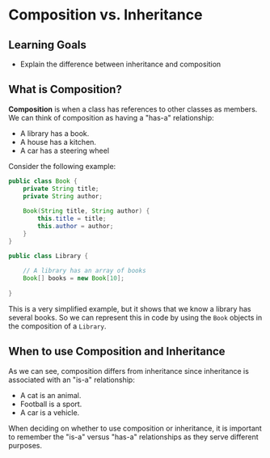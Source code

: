 # Composition vs. Inheritance

## Learning Goals

- Explain the difference between inheritance and composition

## What is Composition?

**Composition** is when a class has references to other classes as members.
We can think of composition as having a "has-a" relationship:

- A library has a book.
- A house has a kitchen.
- A car has a steering wheel

Consider the following example:

```java
public class Book {
    private String title;
    private String author;
    
    Book(String title, String author) {
        this.title = title;
        this.author = author;
    }
}

public class Library {
    
    // A library has an array of books
    Book[] books = new Book[10];
    
}
```

This is a very simplified example, but it shows that we know a library has
several books. So we can represent this in code by using the `Book` objects in
the composition of a `Library`.

## When to use Composition and Inheritance

As we can see, composition differs from inheritance since inheritance is
associated with an "is-a" relationship:

- A cat is an animal.
- Football is a sport.
- A car is a vehicle.

When deciding on whether to use composition or inheritance, it is important to
remember the "is-a" versus "has-a" relationships as they serve different
purposes.
